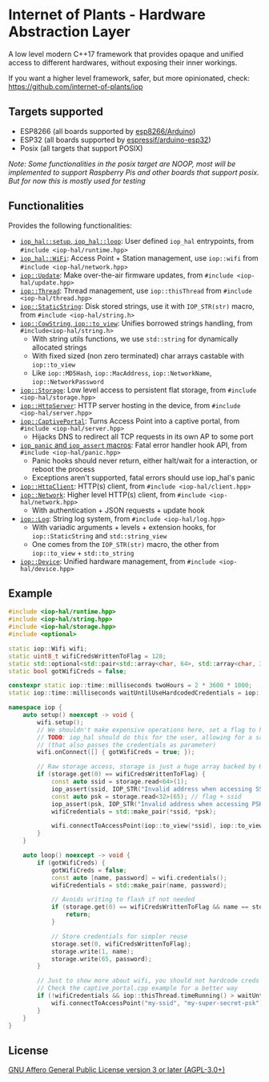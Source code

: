 # Internet of Plants - Hardware Abstraction Layer

A low level modern C++17 framework that provides opaque and unified access to different hardwares, without exposing their inner workings.

If you want a higher level framework, safer, but more opinionated, check: https://github.com/internet-of-plants/iop

## Targets supported

- ESP8266 (all boards supported by [esp8266/Arduino](https://github.com/esp8266/Arduino))
- ESP32 (all boards supported by [espressif/arduino-esp32](https://github.com/espressif/arduino-esp32/))
- Posix (all targets that support POSIX)

*Note: Some functionalities in the posix target are NOOP, most will be implemented to support Raspberry Pis and other boards that support posix. But for now this is mostly used for testing*

## Functionalities

Provides the following functionalities:
- [`iop_hal::setup`, `iop_hal::loop`](https://github.com/internet-of-plants/iop-hal/blob/main/include/iop-hal/runtime.hpp): User defined `iop_hal` entrypoints, from `#include <iop-hal/runtime.hpp>`
- [`iop_hal::WiFi`](https://github.com/internet-of-plants/iop-hal/blob/main/include/iop-hal/wifi.hpp): Access Point + Station management, use `iop::wifi` from `#include <iop-hal/network.hpp>`
- [`iop::Update`](https://github.com/internet-of-plants/iop-hal/blob/main/include/iop-hal/update.hpp): Make over-the-air firmware updates, from `#include <iop-hal/update.hpp>`
- [`iop::Thread`](https://github.com/internet-of-plants/iop-hal/blob/main/include/iop-hal/thread.hpp): Thread management, use `iop::thisThread` from `#include <iop-hal/thread.hpp>`
- [`iop::StaticString`](https://github.com/internet-of-plants/iop-hal/blob/main/include/iop-hal/string.hpp): Disk stored strings, use it with `IOP_STR(str)` macro, from `#include <iop-hal/string.h>`
- [`iop::CowString`, `iop::to_view`](https://github.com/internet-of-plants/iop-hal/blob/main/include/iop-hal/string.hpp): Unifies borrowed strings handling, from `#include<iop-hal/string.h>`
  - With string utils functions, we use `std::string` for dynamically allocated strings
  - With fixed sized (non zero terminated) char arrays castable with `iop::to_view`
  - Like `iop::MD5Hash`, `iop::MacAddress`, `iop::NetworkName`, `iop::NetworkPassword`
- [`iop::Storage`](https://github.com/internet-of-plants/iop-hal/blob/main/include/iop-hal/storage.hpp): Low level access to persistent flat storage, from `#include <iop-hal/storage.hpp>`
- [`iop::HttpServer`](https://github.com/internet-of-plants/iop-hal/blob/main/include/iop-hal/server.hpp): HTTP server hosting in the device, from `#include <iop-hal/server.hpp>`
- [`iop::CaptivePortal`](https://github.com/internet-of-plants/iop-hal/blob/main/include/iop-hal/server.hpp): Turns Access Point into a captive portal, from `#include <iop-hal/server.hpp>`
  - Hijacks DNS to redirect all TCP requests in its own AP to some port
- [`iop_panic` and `iop_assert` macros](https://github.com/internet-of-plants/iop-hal/blob/main/include/iop-hal/panic.hpp): Fatal error handler hook API, from `#include <iop-hal/panic.hpp>`
  - Panic hooks should never return, either halt/wait for a interaction, or reboot the process
  - Exceptions aren't supported, fatal errors should use iop_hal's panic
- [`iop::HttpClient`](https://github.com/internet-of-plants/iop-hal/blob/main/include/iop-hal/client.hpp): HTTP(s) client, from `#include <iop-hal/client.hpp>`
- [`iop::Network`](https://github.com/internet-of-plants/iop-hal/blob/main/include/iop-hal/network.hpp): Higher level HTTP(s) client, from `#include <iop-hal/network.hpp>`
  -  With authentication + JSON requests + update hook
- [`iop::Log`](https://github.com/internet-of-plants/iop-hal/blob/main/include/iop-hal/client.hpp): String log system, from `#include <iop-hal/log.hpp>`
  - With variadic arguments + levels + extension hooks, for `iop::StaticString` and `std::string_view`
  - One comes from the `IOP_STR(str)` macro, the other from `iop::to_view` + `std::to_string`
- [`iop::Device`](https://github.com/internet-of-plants/iop-hal/blob/main/include/iop-hal/device.hpp): Unified hardware management, from `#include <iop-hal/device.hpp>`

## Example

```cpp
#include <iop-hal/runtime.hpp>
#include <iop-hal/string.hpp>
#include <iop-hal/storage.hpp>
#include <optional>

static iop::Wifi wifi;
static uint8_t wifiCredsWrittenToFlag = 128;
static std::optional<std::pair<std::array<char, 64>, std::array<char, 32>>> wifiCredentials;
static bool gotWifiCreds = false;

constexpr static iop::time::milliseconds twoHours = 2 * 3600 * 1000;
static iop::time::milliseconds waitUntilUseHardcodedCredentials = iop::thisThread.timeRunning() + twoHours;

namespace iop {
    auto setup() noexcept -> void {
        wifi.setup();
        // We shouldn't make expensive operations here, set a flag to handle later
        // TODO: iop_hal should do this for the user, allowing for a safer Wifi::onConnect
        // (that also passes the credentials as parameter)
        wifi.onConnect([] { gotWifiCreds = true; });

        // Raw storage access, storage is just a huge array backed by HDD/SSD/Flash, not RAM
        if (storage.get(0) == wifiCredsWrittenToFlag) {
            const auto ssid = storage.read<64>(1);
            iop_assert(ssid, IOP_STR("Invalid address when accessing SSID from storage"));
            const auto psk = storage.read<32>(65); // flag + ssid
            iop_assert(psk, IOP_STR("Invalid address when accessing PSK from storage"));
            wifiCredentials = std::make_pair(*ssid, *psk);

            wifi.connectToAccessPoint(iop::to_view(*ssid), iop::to_view(*psk));
        }
    }

    auto loop() noexcept -> void {
        if (gotWifiCreds) {
            gotWifiCreds = false;
            const auto [name, password] = wifi.credentials();
            wifiCredentials = std::make_pair(name, password);

            // Avoids writing to flash if not needed
            if (storage.get(0) == wifiCredsWrittenToFlag && name == storage.read<64>(1) && password == storage.read<32>(65)) {
                return;
            }

            // Store credentials for simpler reuse
            storage.set(0, wifiCredsWrittenToFlag);
            storage.write(1, name);
            storage.write(65, password);
        }

        // Just to show more about wifi, you should not hardcode creds
        // Check the captive_portal.cpp example for a better way
        if (!wifiCredentials && iop::thisThread.timeRunning() > waitUntilUseHardcodedCredetials) {
            wifi.connectToAccessPoint("my-ssid", "my-super-secret-psk");
        }
    }
}
```

## License

[GNU Affero General Public License version 3 or later (AGPL-3.0+)](https://github.com/internet-of-plants/iop-hal/blob/main/LICENSE.md)